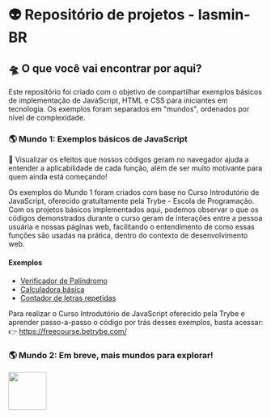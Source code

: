 # 👽 Repositório de projetos - Iasmin-BR

## 🛸 O que você vai encontrar por aqui?

Este repositório foi criado com o objetivo de compartilhar exemplos básicos de implementação de JavaScript, HTML e CSS para iniciantes em tecnologia. Os exemplos foram separados em "mundos", ordenados por nível de complexidade.

### 🌎 Mundo 1: Exemplos básicos de JavaScript

👀 Visualizar os efeitos que nossos códigos geram no navegador ajuda a entender a aplicabilidade de cada função, além de ser muito motivante para quem ainda está começando! 

Os exemplos do Mundo 1 foram criados com base no Curso Introdutório de JavaScript, oferecido gratuitamente pela Trybe - Escola de Programação. Com os projetos básicos implementados aqui, podemos observar o que os códigos demonstrados durante o curso geram de interações entre a pessoa usuária e nossas páginas web, facilitando o entendimento de como essas funções são usadas na prática, dentro do contexto de desenvolvimento web.

#### Exemplos
* [Verificador de Palíndromo](https://iasmin-br.github.io/Calculadora/index.htmlf)
* [Calculadora básica](https://iasmin-br.github.io/Calculadora/index.htmlf)
* [Contador de letras repetidas](https://iasmin-br.github.io/Contador%20de%20letras%20repetidas/index.html)

Para realizar o Curso Introdutório de JavaScript oferecido pela Trybe e aprender passo-a-passo o código por trás desses exemplos, basta acessar:
👉 https://freecourse.betrybe.com/

### 🌎 Mundo 2: Em breve, mais mundos para explorar!

<img src="https://myoctocat.com/assets/images/base-octocat.svg" align="left" width="75">
